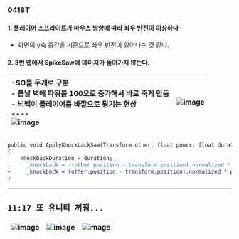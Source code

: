 ### 0418T  

#### 1. 플레이어 스프라이트가 마우스 방향에 따라 좌우 반전이 이상하다  
- 화면의 y축 중간을 기준으로 좌우 반전이 일어나는 것 같다.

#### 2. 3번 맵에서 SpikeSaw에 데미지가 들어가지 않는다.
 |-SO를 두개로 구분<br>- 톱날 벽에 파워를 100으로 증가해서 바로 죽게 만듬<br>- 넉백이 플레이어를 바깥으로 튕기는 현상<br> ---- <br>![image](https://github.com/s8st/20240320FinalProject/assets/153998744/a98d967a-9ea9-4501-8cd4-457f36ba6dde)|![image](https://github.com/s8st/20240320FinalProject/assets/153998744/58af9aec-16ff-437e-ab24-a06c6b2c6cd0)   |
 |:--|--:|
 ```diff  
 
 public void ApplyKnockbackSaw(Transform other, float power, float duration)
 {
     knockbackDuration = duration;
-     _knockback = -(other.position - transform.position).normalized * power;
+     _knockback = (other.position - transform.position).normalized * power;
 }
```




--- 
## `11:17 또 유니티 꺼짐...`
|![image](https://github.com/s8st/20240320FinalProject/assets/153998744/6f655bd3-4ac8-4ba6-ba0f-c858f1c610bf)|![image](https://github.com/s8st/20240320FinalProject/assets/153998744/43133bea-a199-4322-bb27-6a8ff5b19e82)|![image](https://github.com/s8st/20240320FinalProject/assets/153998744/aa2b730a-b72a-4817-8212-76576c5ea17b)|
|--|--|--|

